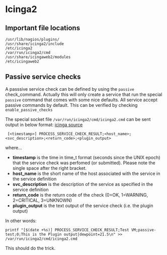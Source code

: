 # Icinga2
## Important file locations
```
/usr/lib/nagios/plugins/
/usr/share/icinga2/include
/etc/icinga2
/var/run/icinga2/cmd
/usr/share/icingaweb2/modules
/etc/icingaweb2
```
## Passive service checks
A passsive service check can be defined by using the `passive` check_command.
Actually this will only create a service that run the special `passive` command
that comes with some nice defaults. All service accept passive commands by
default. This can be verified by checking `enable_passive_checks`

The special socket file `/var/run/icinga2/cmd/icinga2.cmd` can be sent output in
below format: [icinga source](https://docs.icinga.com/latest/en/passivechecks.html#servicecheckresults)
```
 [<timestamp>] PROCESS_SERVICE_CHECK_RESULT;<host_name>;<svc_description>;<return_code>;<plugin_output>
```
where...

* __timestamp__ is the time in time_t format (seconds since the UNIX epoch) that the service check was perfomed (or submitted). Please note the single space after the right bracket.
* __host_name__ is the short name of the host associated with the service in the service definition
* __svc_description__ is the description of the service as specified in the service definition
* __return_code__ is the return code of the check (0=OK, 1=WARNING, 2=CRITICAL, 3=UNKNOWN)
* __plugin_output__ is the text output of the service check (i.e. the plugin output)

In other words:
```
printf "[$(date +%s)] PROCESS_SERVICE_CHECK_RESULT;Test VM;passive-test;0;This is the Plugin output|dewpoint=21.5\n" >> /var/run/icinga2/cmd/icinga2.cmd
```
This should do the trick.
